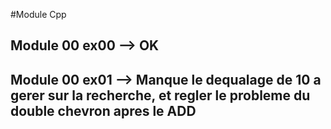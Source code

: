 #Module Cpp

## Module 00 ex00 --> OK

## Module 00 ex01 --> Manque le dequalage de 10 a gerer sur la recherche, et regler le probleme du double chevron apres le ADD